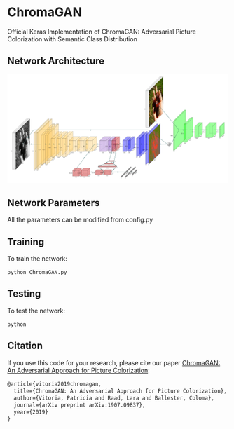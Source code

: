 # ChromaGAN
Official Keras Implementation of ChromaGAN: Adversarial Picture Colorization with Semantic Class Distribution

## Network Architecture
[<img width="997" src="Figures/ColorizationModel.png?raw=true">](Figures/ColorizationModel.png?raw=true)

## Network Parameters
All the parameters can be modified from config.py


## Training
To train the network:
```
python ChromaGAN.py
  ```
  
  ## Testing
To test the network:
```
python 
```

    
## Citation
If you use this code for your research, please cite our paper <a href="https://arxiv.org/pdf/1907.09837.pdf"> ChromaGAN: An Adversarial Approach for Picture Colorization</a>:

```
@article{vitoria2019chromagan,
  title={ChromaGAN: An Adversarial Approach for Picture Colorization},
  author={Vitoria, Patricia and Raad, Lara and Ballester, Coloma},
  journal={arXiv preprint arXiv:1907.09837},
  year={2019}
}
```
